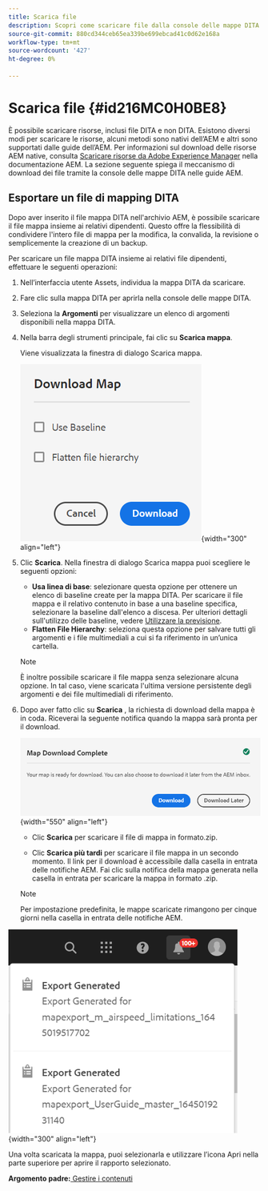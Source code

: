 ```yaml
---
title: Scarica file
description: Scopri come scaricare file dalla console delle mappe DITA in Guide AEM ed esportare un file di mappe DITA nell’archivio AEM.
source-git-commit: 880cd344ceb65ea339be699ebcad41c0d62e168a
workflow-type: tm+mt
source-wordcount: '427'
ht-degree: 0%

---
```


# Scarica file {#id216MC0H0BE8}

È possibile scaricare risorse, inclusi file DITA e non DITA. Esistono diversi modi per scaricare le risorse, alcuni metodi sono nativi dell’AEM e altri sono supportati dalle guide dell’AEM. Per informazioni sul download delle risorse AEM native, consulta [Scaricare risorse da Adobe Experience Manager](https://experienceleague.adobe.com/docs/experience-manager-cloud-service/assets/manage/download-assets-from-aem.html) nella documentazione AEM. La sezione seguente spiega il meccanismo di download dei file tramite la console delle mappe DITA nelle guide AEM.

## Esportare un file di mapping DITA

Dopo aver inserito il file mappa DITA nell&#39;archivio AEM, è possibile scaricare il file mappa insieme ai relativi dipendenti. Questo offre la flessibilità di condividere l&#39;intero file di mappa per la modifica, la convalida, la revisione o semplicemente la creazione di un backup.

Per scaricare un file mappa DITA insieme ai relativi file dipendenti, effettuare le seguenti operazioni:

1. Nell’interfaccia utente Assets, individua la mappa DITA da scaricare.

1. Fare clic sulla mappa DITA per aprirla nella console delle mappe DITA.

1. Seleziona la **Argomenti** per visualizzare un elenco di argomenti disponibili nella mappa DITA.

1. Nella barra degli strumenti principale, fai clic su **Scarica mappa**.

   Viene visualizzata la finestra di dialogo Scarica mappa.

   ![](images/download-map.png){width="300" align="left"}

1. Clic **Scarica**. Nella finestra di dialogo Scarica mappa puoi scegliere le seguenti opzioni:

   - **Usa linea di base**: selezionare questa opzione per ottenere un elenco di baseline create per la mappa DITA. Per scaricare il file mappa e il relativo contenuto in base a una baseline specifica, selezionare la baseline dall&#39;elenco a discesa. Per ulteriori dettagli sull&#39;utilizzo delle baseline, vedere [Utilizzare la previsione](generate-output-use-baseline-for-publishing.md#).
   - **Flatten File Hierarchy**: seleziona questa opzione per salvare tutti gli argomenti e i file multimediali a cui si fa riferimento in un’unica cartella.
   >[!NOTE]
   >
   > È inoltre possibile scaricare il file mappa senza selezionare alcuna opzione. In tal caso, viene scaricata l&#39;ultima versione persistente degli argomenti e dei file multimediali di riferimento.

1. Dopo aver fatto clic su **Scarica** , la richiesta di download della mappa è in coda. Riceverai la seguente notifica quando la mappa sarà pronta per il download.

   ![](images/download-map-prompt.png){width="550" align="left"}

   - Clic **Scarica** per scaricare il file di mappa in formato.zip.

   - Clic **Scarica più tardi** per scaricare il file mappa in un secondo momento. Il link per il download è accessibile dalla casella in entrata delle notifiche AEM. Fai clic sulla notifica della mappa generata nella casella in entrata per scaricare la mappa in formato .zip.

   >[!NOTE]
   >
   > Per impostazione predefinita, le mappe scaricate rimangono per cinque giorni nella casella in entrata delle notifiche AEM.

![](images/download-map-inbox.png){width="300" align="left"}

Una volta scaricata la mappa, puoi selezionarla e utilizzare l’icona Apri nella parte superiore per aprire il rapporto selezionato.

**Argomento padre:**[ Gestire i contenuti](authoring.md)
